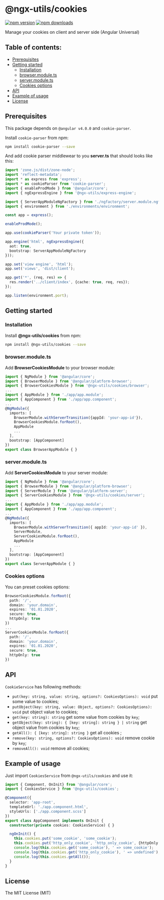 # @ngx-utils/cookies

[![npm version](https://badge.fury.io/js/%40ngx-utils%2Fcookies.svg)](https://badge.fury.io/js/%40ngx-utils%2Fcookies) [![npm downloads](https://img.shields.io/npm/dm/@ngx-utils/cookies.svg)](https://www.npmjs.com/package/@ngx-utils/cookies)

Manage your cookies on client and server side (Angular Universal)

## Table of contents:
- [Prerequisites](#prerequisites)
- [Getting started](#getting-started)
    - [Installation](#installation)
    - [browser.module.ts](#browsermodulets)
    - [server.module.ts](#servermodulets)
    - [Cookies options](#cookies-options)
- [API](#api)
- [Example of usage](#example-of-usage)
- [License](#license)

## Prerequisites

This package depends on `@angular v4.0.0` and `cookie-parser`.

Install `cookie-parser` from npm:
```bash
npm install cookie-parser --save
```

And add cookie parser middlewear to you **server.ts** that should looks like this:
```ts
import 'zone.js/dist/zone-node';
import 'reflect-metadata';
import * as express from 'express';
import * as cookieParser from 'cookie-parser';
import { enableProdMode } from '@angular/core';
import { ngExpressEngine } from '@ngx-utils/express-engine';

import { ServerAppModuleNgFactory } from './ngfactory/server.module.ngfactory';
import { environment } from './environments/environment';

const app = express();

enableProdMode();

app.use(cookieParser('Your private token'));

app.engine('html', ngExpressEngine({
  aot: true,
  bootstrap: ServerAppModuleNgFactory
}));

app.set('view engine', 'html');
app.set('views', 'dist/client');

app.get('*', (req, res) => {
  res.render('../client/index', {cache: true, req, res});
});

app.listen(environment.port);

```

## Getting started

### Installation

Install **@ngx-utils/cookies** from npm:
```bash
npm install @ngx-utils/cookies --save
```

### browser.module.ts

Add **BrowserCookiesModule** to your browser module:
```ts
import { NgModule } from '@angular/core';
import { BrowserModule } from '@angular/platform-browser';
import { BrowserCookiesModule } from '@ngx-utils/cookies/browser';
...
import { AppModule } from './app/app.module';
import { AppComponent } from './app/app.component';
...
@NgModule({
  imports: [
    BrowserModule.withServerTransition({appId: 'your-app-id'}),
    BrowserCookiesModule.forRoot(),
    AppModule
    ...
  ],
  bootstrap: [AppComponent]
})
export class BrowserAppModule { }

```

### server.module.ts

Add **ServerCookiesModule** to your server module:
```ts
import { NgModule } from '@angular/core';
import { BrowserModule } from '@angular/platform-browser';
import { ServerModule } from '@angular/platform-server';
import { ServerCookiesModule } from '@ngx-utils/cookies/server';
...
import { AppModule } from './app/app.module';
import { AppComponent } from './app/app.component';
...
@NgModule({
  imports: [
    BrowserModule.withServerTransition({ appId: 'your-app-id' }),
    ServerModule,
    ServerCookiesModule.forRoot(),
    AppModule
    ...
  ],
  bootstrap: [AppComponent]
})
export class ServerAppModule { }

```

### Cookies options

You can preset cookies options:
```ts
BrowserCookiesModule.forRoot({
  path: '/',
  domain: 'your.domain',
  expires: '01.01.2020',
  secure: true,
  httpOnly: true
})
...
ServerCookiesModule.forRoot({
  path: '/',
  domain: 'your.domain',
  expires: '01.01.2020',
  secure: true,
  httpOnly: true
})
```

## API

`CookieService` has following methods:
- `put(key: string, value: string, options?: CookiesOptions): void` put some value to cookies;
- `putObject(key: string, value: Object, options?: CookiesOptions): void` put object value to cookies;
- `get(key: string): string` get some value from cookies by `key`;
- `getObject(key: string): { [key: string]: string } | string` get object value from cookies by `key`;
- `getAll(): { [key: string]: string }` get all cookies ;
- `remove(key: string, options?: CookiesOptions): void` remove cookie by `key`;
- `removeAll(): void` remove all cookies;

## Example of usage

Just import `CookiesService` from `@ngx-utils/cookies` and use it:

```ts
import { Component, OnInit} from '@angular/core';
import { CookiesService } from '@ngx-utils/cookies';

@Component({
  selector: 'app-root',
  templateUrl: './app.component.html',
  styleUrls: ['./app.component.scss']
})
export class AppComponent implements OnInit {
  constructor(private cookies: CookiesService) { }

  ngOnInit() {
    this.cookies.put('some_cookie', 'some_cookie');
    this.cookies.put('http_only_cookie', 'http_only_cookie', {httpOnly: true});
    console.log(this.cookies.get('some_cookie'), ' => some_cookie');
    console.log(this.cookies.get('http_only_cookie'), ' => undefined');
    console.log(this.cookies.getAll());
  }
}


```

## License

The MIT License (MIT)
